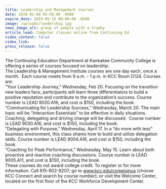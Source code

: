 ```yaml
---
title: Leadership and Management courses
date: 2019-02-04 05:58:00 -0600
expire_date: 2019-05-15 00:00:00 -0500
image: /uploads/leadership.jpg
news_image_alt: group of people with a trophy
article_lead: Computer classes online from Continuing Ed
video_content: false
video_link:
press_release: false
---
```


The Continuing Education Department at Kankakee Community College is offering a series of courses focused on leadership.<br>The Leadership & Management Institute courses are one day each, once a month.  Each course meets from 9 a.m. - 1 p.m. in KCC Room D124. Courses are:<br>“Your Leadership Journey,” Wednesday, Feb 20. Focusing on the transition new leaders face, participants will learn three differentiators to build a positive reputation and contribute to the organization’s success. Course number is LEAD 9020.A16, and cost is $150, including the book.<br>“Communicating for Leadership Success,” Wednesday, March 20. The main topic will be “Interaction Essentials” to be effective in daily situations. Coaching, delegating and driving change will be discussed.  Course number is LEAD 9030.A16, and cost is $150, including the book.<br>“Delegating with Purpose,” Wednesday, April 17. In a “do more with less” business environment, this class shares how to build and utilize delegation skills. Course number is LEAD 9004.A16, and cost is $150, including the book.<br>“Coaching for Peak Performance,” Wednesday, May 15. Learn about both proactive and reactive coaching discussions. Course number is LEAD 9005.A11, and cost is $150, including the book.<br>These courses do not award college credit. To register or for more information. Call 815-802-8207; go to www.kcc.edu/comejoinus (choose KCC Connect and search by course number); or visit the Welcome Center, located on the first floor of the KCC Workforce Development Center.